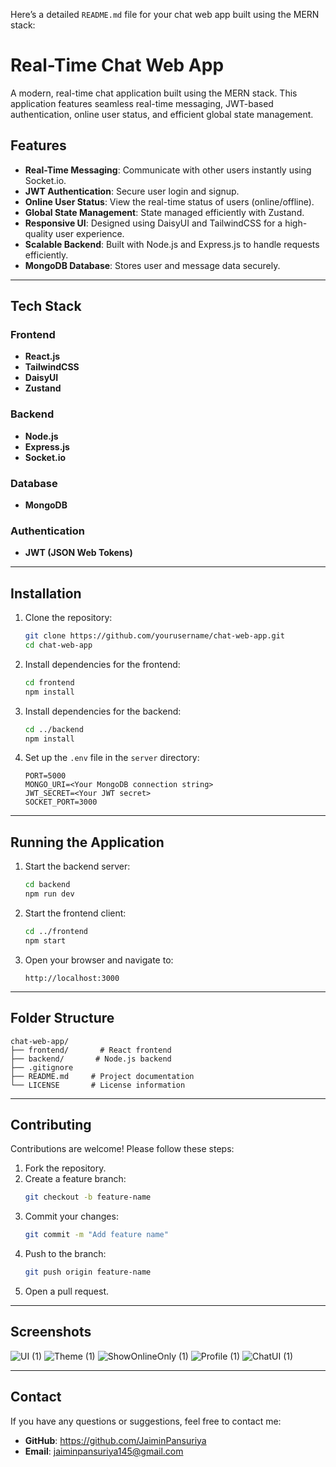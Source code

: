 Here’s a detailed `README.md` file for your chat web app built using the MERN stack:  

# Real-Time Chat Web App

A modern, real-time chat application built using the MERN stack. This application features seamless real-time messaging, JWT-based authentication, online user status, and efficient global state management.

## Features


- **Real-Time Messaging**: Communicate with other users instantly using Socket.io.
- **JWT Authentication**: Secure user login and signup.
- **Online User Status**: View the real-time status of users (online/offline).
- **Global State Management**: State managed efficiently with Zustand.
- **Responsive UI**: Designed using DaisyUI and TailwindCSS for a high-quality user experience.
- **Scalable Backend**: Built with Node.js and Express.js to handle requests efficiently.
- **MongoDB Database**: Stores user and message data securely.

---

## Tech Stack

### Frontend
- **React.js**
- **TailwindCSS**
- **DaisyUI**
- **Zustand**

### Backend
- **Node.js**
- **Express.js**
- **Socket.io**

### Database
- **MongoDB**

### Authentication
- **JWT (JSON Web Tokens)**

---

## Installation

1. Clone the repository:
   ```bash
   git clone https://github.com/yourusername/chat-web-app.git
   cd chat-web-app
   ```

2. Install dependencies for the frontend:
   ```bash
   cd frontend
   npm install
   ```

3. Install dependencies for the backend:
   ```bash
   cd ../backend
   npm install
   ```

4. Set up the `.env` file in the `server` directory:
   ```plaintext
   PORT=5000
   MONGO_URI=<Your MongoDB connection string>
   JWT_SECRET=<Your JWT secret>
   SOCKET_PORT=3000
   ```

---

## Running the Application

1. Start the backend server:
   ```bash
   cd backend
   npm run dev
   ```

2. Start the frontend client:
   ```bash
   cd ../frontend
   npm start
   ```

3. Open your browser and navigate to:
   ```
   http://localhost:3000
   ```

---

## Folder Structure

```plaintext
chat-web-app/
├── frontend/       # React frontend
├── backend/       # Node.js backend
├── .gitignore
├── README.md     # Project documentation
└── LICENSE       # License information
```

---

## Contributing

Contributions are welcome! Please follow these steps:

1. Fork the repository.
2. Create a feature branch:
   ```bash
   git checkout -b feature-name
   ```
3. Commit your changes:
   ```bash
   git commit -m "Add feature name"
   ```
4. Push to the branch:
   ```bash
   git push origin feature-name
   ```
5. Open a pull request.

---

## Screenshots
![UI (1)](https://github.com/user-attachments/assets/cd10c7a2-0a17-4614-96d8-4faa4db7db20)
![Theme (1)](https://github.com/user-attachments/assets/60bd13f6-0e48-4174-99d3-b8adaf892d25)
![ShowOnlineOnly (1)](https://github.com/user-attachments/assets/76d5eac0-8a9a-4b87-9d7b-ebfa2609effa)
![Profile (1)](https://github.com/user-attachments/assets/a7c88441-72aa-4538-93ea-75213b8a0527)
![ChatUI (1)](https://github.com/user-attachments/assets/67c8b205-373c-4f85-934a-9b362195fbc8)

---



## Contact

If you have any questions or suggestions, feel free to contact me:

- **GitHub**:  https://github.com/JaiminPansuriya
- **Email**: jaiminpansuriya145@gmail.com
```

